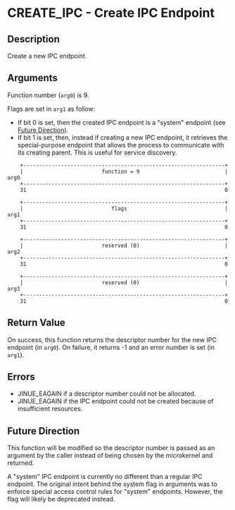 # CREATE_IPC - Create IPC Endpoint

## Description

Create a new IPC endpoint.

## Arguments

Function number (`arg0`) is 9.

Flags are set in `arg1` as follow:

* If bit 0 is set, then the created IPC endpoint is a "system" endpoint (see
[Future Direction](#future-direction)).
* If bit 1 is set, then, instead if creating a new IPC endpoint, it retrieves
the special-purpose endpoint that allows the process to communicate with its
creating parent. This is useful for service discovery.

```
    +----------------------------------------------------------------+
    |                         function = 9                           |  arg0
    +----------------------------------------------------------------+
    31                                                               0
    
    +----------------------------------------------------------------+
    |                            flags                               |  arg1
    +----------------------------------------------------------------+
    31                                                               0

    +----------------------------------------------------------------+
    |                         reserved (0)                           |  arg2
    +----------------------------------------------------------------+
    31                                                               0

    +----------------------------------------------------------------+
    |                         reserved (0)                           |  arg3
    +----------------------------------------------------------------+
    31                                                               0
```

## Return Value

On success, this function returns the descriptor number for the new IPC endpoint
(in `arg0`). On failure, it returns -1 and an error number is set (in `arg1`).

## Errors

* JINUE_EAGAIN if a descriptor number could not be allocated.
* JINUE_EAGAIN if the IPC endpoint could not be created because of insufficient
resources.

## Future Direction

This function will be modified so the descriptor number is passed as an argument
by the caller instead of being chosen by the microkernel and returned.

A "system" IPC endpoint is currently no different than a regular IPC endpoint.
The original intent behind the system flag in arguments was to enforce special
access control rules for "system" endpoints. However, the flag will likely be
deprecated instead.
